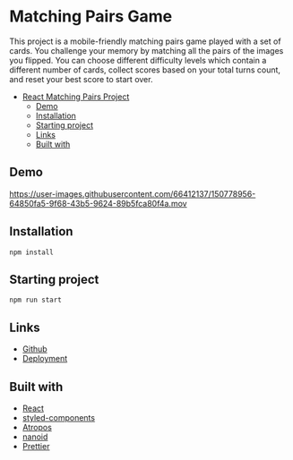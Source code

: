 # Matching Pairs Game

This project is a mobile-friendly matching pairs game played with a set of cards. You challenge your memory by matching all the pairs of the images you flipped. You can choose different difficulty levels which contain a different number of cards, collect scores based on your total turns count, and reset your best score to start over.

- [React Matching Pairs Project](#react-matching-pairs-project)
  - [Demo](#demo)
  - [Installation](#installation)
  - [Starting project](#starting-project)
  - [Links](#links)
  - [Built with](#built-with)

## Demo

https://user-images.githubusercontent.com/66412137/150778956-64850fa5-9f68-43b5-9624-89b5fca80f4a.mov

## Installation

```
npm install
```

## Starting project

```
npm run start
```

## Links

- [Github](https://github.com/gizemnkorkmaz/matching-pairs)
- [Deployment](https://matching-pairs.vercel.app)

## Built with

- [React](https://reactjs.org/)
- [styled-components](https://styled-components.com/)
- [Atropos](https://atroposjs.com/)
- [nanoid](https://github.com/ai/nanoid)
- [Prettier](https://prettier.io/)
